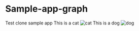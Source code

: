 # Sample-app-graph
Test clone sample app
This is a cat ![cat](./cat.png)
This is a dog ![dog](./dog.png)

